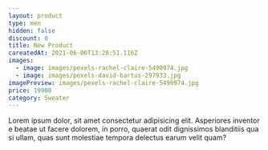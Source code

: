 ```yaml
---
layout: product
type: men
hidden: false
discount: 0
title: New Product
careatedAt: 2021-06-06T13:28:51.116Z
images:
  - image: images/pexels-rachel-claire-5490974.jpg
  - image: images/pexels-david-bartus-297933.jpg
imagePreview: images/pexels-rachel-claire-5490974.jpg
price: 19900
category: Sweater
---
```

Lorem ipsum dolor, sit amet consectetur adipisicing elit. Asperiores inventore beatae ut facere dolorem, in porro, quaerat odit dignissimos blanditiis quasi ullam, quas sunt molestiae tempora delectus earum velit quam?